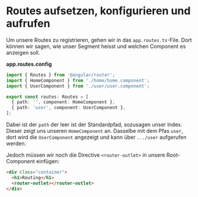 # Routes aufsetzen, konfigurieren und aufrufen

Um unsere Routes zu registrieren, gehen wir in das `app.routes.ts`-File. Dort können wir sagen, wie unser Segment heisst und welchen Component es anzeigen soll.

<path>**app.routes.config**</path>

````Typescript
import { Routes } from '@angular/router';
import { HomeComponent } from './home/home.component';
import { UserComponent } from './user/user.component';

export const routes: Routes = [
  { path: '', component: HomeComponent },
  { path: 'user', component: UserComponent },
];
````

Dabei ist der `path` der leer ist der Standardpfad, sozusagen unser Index. Dieser zeigt uns unseren `HomeComponent` an. Dasselbe mit dem Pfas `user`, dort wird die `UserComponent` angezeigt und kann über `.../user` aufgerufen werden.

Jedoch müssen wir noch die Directive `<router-outlet>` in unsere Root-Component einfügen:

````HTML
<div class="container">
  <h1>Routing</h1>
  <router-outlet></router-outlet>
</div>
````

